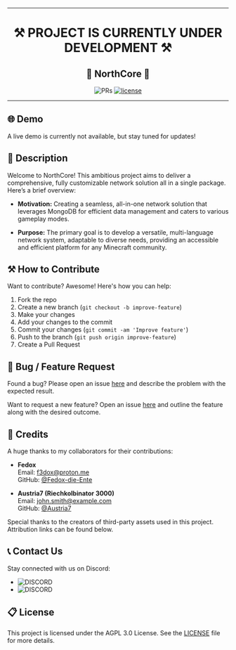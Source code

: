 <hr>

<h1 align="center" id="title">⚒️ PROJECT IS CURRENTLY UNDER DEVELOPMENT ⚒️</h1>

<h2 align="center" id="title" style="border-bottom: none;">🗻 NorthCore 🗻</h2>

<div align="center">

![PRs](https://img.shields.io/badge/PRs-welcome-ff69b4.svg?style=shields)
[![license](https://img.shields.io/badge/license-AGPL_3.0-blue.svg)](LICENSE)

</div>

<hr>

## 🌐 Demo

A live demo is currently not available, but stay tuned for updates!

## 📝 Description

Welcome to NorthCore! This ambitious project aims to deliver a comprehensive, fully customizable network solution all in
a single package. Here’s a brief overview:

- **Motivation:** Creating a seamless, all-in-one network solution that leverages MongoDB for efficient data management
  and caters to various gameplay modes.

- **Purpose:** The primary goal is to develop a versatile, multi-language network system, adaptable to diverse needs,
  providing an accessible and efficient platform for any Minecraft community.

## ⚒️ How to Contribute

Want to contribute? Awesome! Here's how you can help:

1. Fork the repo
2. Create a new branch (`git checkout -b improve-feature`)
3. Make your changes
4. Add your changes to the commit
5. Commit your changes (`git commit -am 'Improve feature'`)
6. Push to the branch (`git push origin improve-feature`)
7. Create a Pull Request

## 📩 Bug / Feature Request

Found a bug? Please open an issue [here](https://github.com/Fedox-die-Ente/northcore/issues/new) and describe the
problem with the expected result.

Want to request a new feature? Open an issue [here](https://github.com/Fedox-die-Ente/northcore/issues/new) and outline
the feature along with the desired outcome.

## 📜 Credits

A huge thanks to my collaborators for their contributions:

- **Fedox**  
  Email: f3dox@proton.me  
  GitHub: [@Fedox-die-Ente](https://github.com/Fedox-die-Ente)

- **Austria7 (Riechkolbinator 3000)**  
  Email: john.smith@example.com  
  GitHub: [@Austria7](https://github.com/Austria7)

Special thanks to the creators of third-party assets used in this project. Attribution links can be found below.

## 📞 Contact Us

Stay connected with us on Discord:

- ![DISCORD](https://img.shields.io/badge/DISCORD-fedox-white?labelColor=blue&style=for-the-badge)
- ![DISCORD](https://img.shields.io/badge/DISCORD-austria7-white?labelColor=blue&style=for-the-badge)

## 📋 License

This project is licensed under the AGPL 3.0 License. See the [LICENSE](LICENSE) file for more details.
